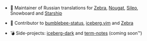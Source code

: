 <!--
**gkeep/gkeep** is a ✨ _special_ ✨ repository because its `README.md` (this file) appears on your GitHub profile.

Here are some ideas to get you started:

- 🔭 I’m currently working on ...
- 🌱 I’m currently learning ...
- 👯 I’m looking to collaborate on ...
- 🤔 I’m looking for help with ...
- 💬 Ask me about ...
- 📫 How to reach me: ...
- 😄 Pronouns: ...
- ⚡ Fun fact: ...
-->

- 📃 Maintainer of Russian translations for [Zebra](https://getzbra.com/), [Nougat](https://chariz.com/buy/nougat), [Sileo](https://getsileo.app/), Snowboard and [Starship](https://starship.rs/)

- 🔭 Contributor to [bumblebee-status](https://github.com/tobi-wan-kenobi/bumblebee-status), [iceberg.vim](https://github.com/cocopon/iceberg.vim) and [Zebra](https://github.com/wstyres/Zebra)

- 💣 Side-projects: [iceberg-dark](https://github.com/gkeep/iceberg-dark) and [term-notes](https://github.com/gkeep/term-notes) (coming soon™)
